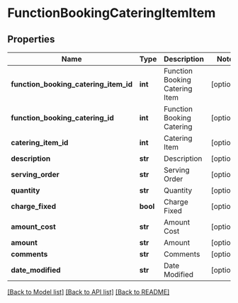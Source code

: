 # FunctionBookingCateringItemItem

## Properties
Name | Type | Description | Notes
------------ | ------------- | ------------- | -------------
**function_booking_catering_item_id** | **int** | Function Booking Catering Item | [optional] 
**function_booking_catering_id** | **int** | Function Booking Catering | [optional] 
**catering_item_id** | **int** | Catering Item | [optional] 
**description** | **str** | Description | [optional] 
**serving_order** | **str** | Serving Order | [optional] 
**quantity** | **str** | Quantity | [optional] 
**charge_fixed** | **bool** | Charge Fixed | [optional] 
**amount_cost** | **str** | Amount Cost | [optional] 
**amount** | **str** | Amount | [optional] 
**comments** | **str** | Comments | [optional] 
**date_modified** | **str** | Date Modified | [optional] 

[[Back to Model list]](../README.md#documentation-for-models) [[Back to API list]](../README.md#documentation-for-api-endpoints) [[Back to README]](../README.md)


